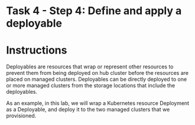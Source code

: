 # Task 4 - Step 4: Define and apply a deployable

  Instructions
  ============

  Deployables are resources that wrap or represent other resources to prevent them from being deployed on hub 
  cluster before the resources are placed on managed clusters. Deployables can be directly deployed to one or
  more managed clusters from the storage locations that include the deployables.

  As an example, in this lab, we will wrap a Kubernetes resource Deployment as a Deployable, and deploy it to
  the two managed clusters that we provisioned.
